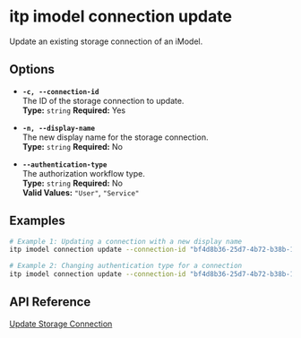 # itp imodel connection update

Update an existing storage connection of an iModel.

## Options

- **`-c, --connection-id`**  
  The ID of the storage connection to update.  
  **Type:** `string` **Required:** Yes

- **`-n, --display-name`**  
  The new display name for the storage connection.  
  **Type:** `string` **Required:** No

- **`--authentication-type`**  
  The authorization workflow type.  
  **Type:** `string` **Required:** No  
  **Valid Values:** `"User"`, `"Service"`

## Examples

```bash
# Example 1: Updating a connection with a new display name
itp imodel connection update --connection-id "bf4d8b36-25d7-4b72-b38b-12c1f0325f42" --display-name "Updated Project Files"

# Example 2: Changing authentication type for a connection
itp imodel connection update --connection-id "bf4d8b36-25d7-4b72-b38b-12c1f0325f42" --authentication-type "Service"
```

## API Reference

[Update Storage Connection](https://developer.bentley.com/apis/synchronization/operations/update-storage-connection/)

